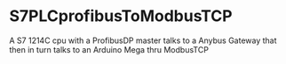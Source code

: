 # S7PLCprofibusToModbusTCP
A S7 1214C cpu with a ProfibusDP master talks to a Anybus Gateway that then in turn talks to an Arduino Mega thru ModbusTCP
